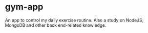 # gym-app
An app to control my daily exercise routine. Also a study on NodeJS, MongoDB and other back end-related knowledge.
